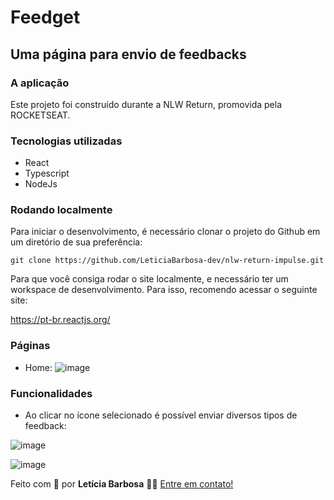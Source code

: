 # Feedget
## Uma página para envio de feedbacks

### A aplicação

Este projeto foi construído durante a NLW Return, promovida pela ROCKETSEAT.

### Tecnologias utilizadas

- React
- Typescript
- NodeJs

### Rodando localmente

Para iniciar o desenvolvimento, é necessário clonar o projeto do Github em um diretório de sua preferência: 

`git clone https://github.com/LeticiaBarbosa-dev/nlw-return-impulse.git`

Para que você consiga rodar o site localmente, e necessário ter um workspace de desenvolvimento. Para isso, recomendo acessar o seguinte site:

<a href="https://pt-br.reactjs.org/" target="_blank">https://pt-br.reactjs.org/</a>

### Páginas

- Home:
![image](https://user-images.githubusercontent.com/78429537/174485426-f79a3914-05a7-457c-bce0-a80d19686d99.png)

### Funcionalidades

- Ao clicar no ícone selecionado é possível enviar diversos tipos de feedback:

![image](https://user-images.githubusercontent.com/78429537/174485522-187caad7-dd4f-4ff9-81b9-9c803a9a3002.png)

![image](https://user-images.githubusercontent.com/78429537/174485555-978d11c7-2c56-4f52-a59f-32a9a5a8e4fb.png)

Feito com 💜 por <strong>Letícia Barbosa</strong> 👋🏽 [Entre em contato!](https://www.linkedin.com/in/leticia-pbs/)
